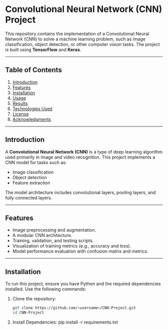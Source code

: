 # Convolutional Neural Network (CNN) Project

This repository contains the implementation of a Convolutional Neural Network (CNN) to solve a machine learning problem, such as image classification, 
object detection, or other computer vision tasks. The project is built using **TensorFlow** and **Keras**.

---

## Table of Contents
1. [Introduction](#introduction)
2. [Features](#features)
3. [Installation](#installation)
4. [Usage](#usage)
5. [Results](#results)
6. [Technologies Used](#technologies-used)
7. [License](#license)
8. [Acknowledgments](#acknowledgments)

---

## Introduction

A **Convolutional Neural Network (CNN)** is a type of deep learning algorithm used primarily in image and video recognition. This project implements a CNN model for tasks such as:
- Image classification
- Object detection
- Feature extraction

The model architecture includes convolutional layers, pooling layers, and fully connected layers. 

---

## Features
- Image preprocessing and augmentation.
- A modular CNN architecture.
- Training, validation, and testing scripts.
- Visualization of training metrics (e.g., accuracy and loss).
- Model performance evaluation with confusion matrix and metrics.

---

## Installation

To run this project, ensure you have Python and the required dependencies installed. Use the following commands:

1. Clone the repository:
   ```bash
   git clone https://github.com/<username>/CNN-Project.git
   cd CNN-Project
2. Install Dependencies:
   pip install -r requirements.txt
